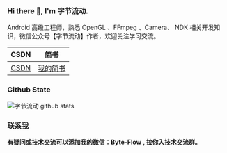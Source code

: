 ### Hi there 👋, I'm 字节流动.

Android 高级工程师，熟悉 OpenGL 、FFmpeg 、Camera、 NDK 相关开发知识，微信公众号【字节流动】作者，欢迎关注学习交流。

 | CSDN |简书|
 | ----  |----|
|[CSDN](https://blog.csdn.net/Kennethdroid)| [我的简书](https://www.jianshu.com/p/0fb417ee31f3)|

### Github State
![字节流动 github stats](https://github-readme-stats.vercel.app/api?username=githubhaohao&show_icons=true&theme=radical)

### 联系我
**有疑问或技术交流可以添加我的微信：Byte-Flow , 拉你入技术交流群。**

<!--
**githubhaohao/githubhaohao** is a ✨ _special_ ✨ repository because its `README.md` (this file) appears on your GitHub profile.

Here are some ideas to get you started:

- 🔭 I’m currently working on ...
- 🌱 I’m currently learning ...
- 👯 I’m looking to collaborate on ...
- 🤔 I’m looking for help with ...
- 💬 Ask me about ...
- 📫 How to reach me: ...
- 😄 Pronouns: ...
- ⚡ Fun fact: ...
-->
